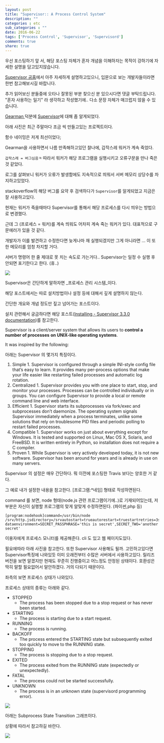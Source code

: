 ```yaml
---
layout: post
title: "Supervisor:: A Process Control System"
description: ""
categories : etc
sub_categories : ""
date: 2016-06-22
tags: ['Process Control', 'Supervisor', 'Supervisord']
comments: true
share: true
---
```


우선 포스팅하기 앞 서, 해당 포스팅 자체가 혼자 개념을 이해하자는 목적이 강하기에 자세한 설명을 담고있지않습니다.

[Supervisor 공홈](http://supervisord.org/index.html)에서 아주 자세하게 설명하고있으니, 입문으로 보는
개발자들이라면 한번 참고해보시길 바랍니다.

추가 읽어보신 분들중에 오타나 잘못된 부분 찾으신 분 있으시다면 댓글 부탁드립니다. "혼자 사용하는 일기" 라 생각하고 작성했기에.. 다소
문장 자체가 매끄럽지 않을 수 있습니다.

  

[Gearman ](http://blog.hax0r.info/526)덕분에
[Supervisor](http://supervisord.org/)에 대해 좀 알게되었다.

아래 사진은 최근 주말마다 조금 씩 만들고있는 프로젝트이다.

함수 네이밍은 저게 최선이었다;

  

Gearman을 사용하면서 나름 만족해하고있던 찰나에, 갑작스레 워커가 계속 죽었다.

`갑작스레 = 버그심음ㅋ` 따라서 워커가 해당 프로그램을 실행시키고 오류구문을 만나 죽은 것 같았다.

로그를 살펴보니 워커가 오류가 발생함에도 지속적으로 띄워서 서버 메모리 상당수를 차지하고있었다.

stackoverflow의 해당 버그를 요약 후 검색하다가 `Supervisor`를 알게되었고 지금은 잘 사용하고있다.

  

  

현재는 워커가 죽을때마다 Supervisor를 통해서 해당 프로세스를 다시 띄우는 방법으로 변경했다.

근데 그 (프로세스 = 워커)를 계속 띄워도 어차피 계속 죽는 워커가 있다. 대표적으로 구문에러가 있을 것 같다.

개발자가 이를 발견하고 수정한다면 늦게나마 재 실행되겠지만 그게 아니라면 ... 이 또한 메모리를 엄청 차지할 거다.

  

서버가 명령어 한 줄 제대로 못 치는 속도로 가는거다.. Supervisor는 일정 수 실행 후 안되면 포기한다고 한다. (휴..)

  

  

![](/assets/images/posts/662/27680050576A400420CEC5.JPEG)

  

  

  

Supervisor은 간단하게 말하자면 _프로세스 관리 시스템_이다.

해당 포스트에서는 따로 설치방법이나 설정 등에 대해서 깊게 설명하지 않는다.

간단한 개요와 개념 정도만 짚고 넘어가는 포스트이다.

설치 관련해서 궁금하다면 해당 포스트([Installing -
](http://supervisord.org/installing.html)[Supervisor 3.3.0
documentation](http://supervisord.org/installing.html))를 참고한다.

  

  

Supervisor is a client/server system that allows its users to **control a
number of processes** **on UNIX-like operating systems**.

It was inspired by the following:

  

  

아래는 Supervisor 의 몇가지 특징이다.

  1. Simple
    1. Supervisor is configured through a simple INI-style config file that’s easy to learn. It provides many per-process options that make your life easier like restarting failed processes and automatic log rotation.
  2. Centralized
    1. Supervisor provides you with one place to start, stop, and monitor your processes. Processes can be controlled individually or in groups. You can configure Supervisor to provide a local or remote command line and web interface.
  3. Efficient
    1. Supervisor starts its subprocesses via fork/exec and subprocesses don’t daemonize. The operating system signals Supervisor immediately when a process terminates, unlike some solutions that rely on troublesome PID files and periodic polling to restart failed processes.
  4. Compatible
    1. Supervisor works on just about everything except for Windows. It is tested and supported on Linux, Mac OS X, Solaris, and FreeBSD. It is written entirely in Python, so installation does not require a C compiler.
  5. Proven
    1. While Supervisor is very actively developed today, it is not new software. Supervisor has been around for years and is already in use on many servers.

  

  

Supervisor 의 설정은 매우 간단하다. 뭐 이전에 포스팅한 Travis 보다는 양호한 거 같다.

그 예로 내가 설정한 내용을 참고한다. [프로그램:*네임] 형태로 작성하면된다.

command 를 보면, node 형태(node.js 관련 프로그램이기에..)로 기재되어있는데, 저 부분은 자신이 실행할 프로그램의 맞게
알맞게 수정하면된다. (파이썬,php 등)

  

    [program:nodehook]command=/usr/bin/node /srv/http.jsdirectory=/srvautostart=trueautorestart=truestartretries=3stderr_logfile=/var/log/webhook/nodehook.err.logstdout_logfile=/var/log/webhook/nodehook.out.loguser=www-dataenvironment=SECRET_PASSPHRASE='this is secret',SECRET_TWO='another secret'

  

이용자에게 프로세스 모니터를 제공해준다. cli 도 있고 웹 페이지도있다.

필요에따라 아래 사진을 참고한다. 또한 Supervisor 사용해도 될까. 고민하고있다면 Supervisor특징에 나와있듯 이미 오래전부터
수많은 서버에서 사용하고있다. 릴리즈 버전을 보면 알겠지만 현재도 꾸준히 진행중이고 어느정도 안정된 상태이다. 호환성은 딱히 말할 필요없어서
말안하겠다. 거의 다되기 때문이다.

  

좌측의 보면 프로세스 상태가 나와있다.

프로세스 상태의 종류는 아래와 같다.

  

  * STOPPED
    * The process has been stopped due to a stop request or has never been started.
  * STARTING
    * The process is starting due to a start request.
  * RUNNING
    * The process is running.
  * BACKOFF
    * The process entered the STARTING state but subsequently exited too quickly to move to the RUNNING state.
  * STOPPING
    * The process is stopping due to a stop request.
  * EXITED
    * The process exited from the RUNNING state (expectedly or unexpectedly).
  * FATAL
    * The process could not be started successfully.
  * UNKNOWN
    * The process is in an unknown state (supervisord programming error).

  

  

![](/assets/images/posts/662/21131148576B36E11E361F.JPEG)

  

  

아래는 Subprocess State Transition 그래프이다.

상황에 따라서 참고하길 바란다.

  

![](/assets/images/posts/662/23622950576A3F1F20F5C1.PNG)

  

  

